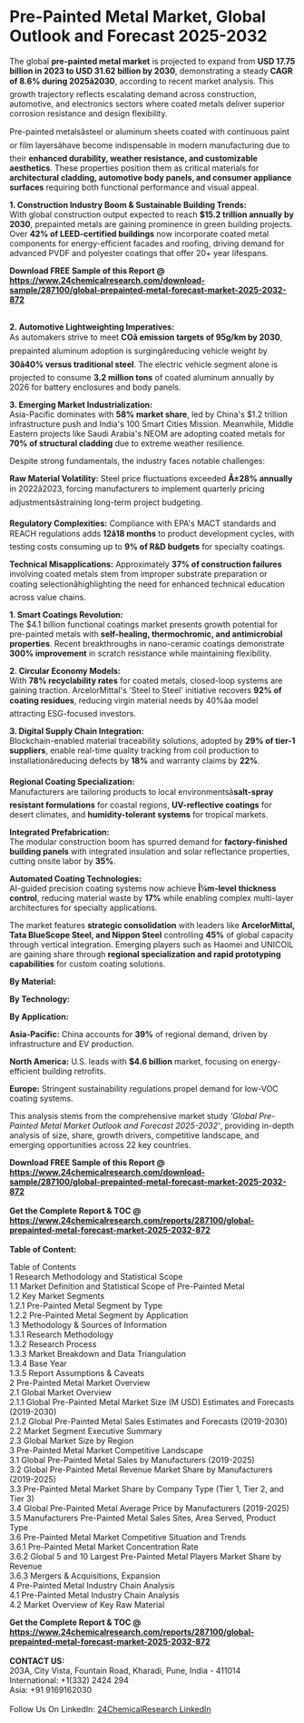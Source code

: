 <h1>Pre-Painted Metal Market, Global Outlook and Forecast 2025-2032</h1><p>The global <strong>pre-painted metal market</strong> is projected to expand from <strong>USD 17.75 billion in 2023 to USD 31.62 billion by 2030</strong>, demonstrating a steady <strong>CAGR of 8.6% during 2025â2030</strong>, according to recent market analysis. This growth trajectory reflects escalating demand across construction, automotive, and electronics sectors where coated metals deliver superior corrosion resistance and design flexibility.</p><p>Pre-painted metalsâsteel or aluminum sheets coated with continuous paint or film layersâhave become indispensable in modern manufacturing due to their <strong>enhanced durability, weather resistance, and customizable aesthetics</strong>. These properties position them as critical materials for <strong>architectural cladding, automotive body panels, and consumer appliance surfaces</strong> requiring both functional performance and visual appeal.</p><p><strong>1. Construction Industry Boom &amp; Sustainable Building Trends:</strong><br>
With global construction output expected to reach <strong>$15.2 trillion annually by 2030</strong>, prepainted metals are gaining prominence in green building projects. Over <strong>42% of LEED-certified buildings</strong> now incorporate coated metal components for energy-efficient facades and roofing, driving demand for advanced PVDF and polyester coatings that offer 20+ year lifespans.</p><div><b>Download FREE Sample of this Report @ 
            <a href="https://www.24chemicalresearch.com/download-sample/287100/global-prepainted-metal-forecast-market-2025-2032-872">
            https://www.24chemicalresearch.com/download-sample/287100/global-prepainted-metal-forecast-market-2025-2032-872</a></b></div><br><p><strong>2. Automotive Lightweighting Imperatives:</strong><br>
As automakers strive to meet <strong>COâ emission targets of 95g/km by 2030</strong>, prepainted aluminum adoption is surgingâreducing vehicle weight by <strong>30â40% versus traditional steel</strong>. The electric vehicle segment alone is projected to consume <strong>3.2 million tons</strong> of coated aluminum annually by 2026 for battery enclosures and body panels.</p><p><strong>3. Emerging Market Industrialization:</strong><br>
Asia-Pacific dominates with <strong>58% market share</strong>, led by China's $1.2 trillion infrastructure push and India's 100 Smart Cities Mission. Meanwhile, Middle Eastern projects like Saudi Arabia's NEOM are adopting coated metals for <strong>70% of structural cladding</strong> due to extreme weather resilience.</p><p>Despite strong fundamentals, the industry faces notable challenges:</p><p><strong>Raw Material Volatility:</strong> Steel price fluctuations exceeded <strong>Â±28% annually</strong> in 2022â2023, forcing manufacturers to implement quarterly pricing adjustmentsâstraining long-term project budgeting.</p><p><strong>Regulatory Complexities:</strong> Compliance with EPA's MACT standards and REACH regulations adds <strong>12â18 months</strong> to product development cycles, with testing costs consuming up to <strong>9% of R&amp;D budgets</strong> for specialty coatings.</p><p><strong>Technical Misapplications:</strong> Approximately <strong>37% of construction failures</strong> involving coated metals stem from improper substrate preparation or coating selectionâhighlighting the need for enhanced technical education across value chains.</p><p><strong>1. Smart Coatings Revolution:</strong><br>
The $4.1 billion functional coatings market presents growth potential for pre-painted metals with <strong>self-healing, thermochromic, and antimicrobial properties</strong>. Recent breakthroughs in nano-ceramic coatings demonstrate <strong>300% improvement</strong> in scratch resistance while maintaining flexibility.</p><p><strong>2. Circular Economy Models:</strong><br>
With <strong>78% recyclability rates</strong> for coated metals, closed-loop systems are gaining traction. ArcelorMittal's 'Steel to Steel' initiative recovers <strong>92% of coating residues</strong>, reducing virgin material needs by 40%âa model attracting ESG-focused investors.</p><p><strong>3. Digital Supply Chain Integration:</strong><br>
Blockchain-enabled material traceability solutions, adopted by <strong>29% of tier-1 suppliers</strong>, enable real-time quality tracking from coil production to installationâreducing defects by <strong>18%</strong> and warranty claims by <strong>22%</strong>.</p><p><strong>Regional Coating Specialization:</strong><br>
	Manufacturers are tailoring products to local environmentsâ<strong>salt-spray resistant formulations</strong> for coastal regions, <strong>UV-reflective coatings</strong> for desert climates, and <strong>humidity-tolerant systems</strong> for tropical markets.</p><p><strong>Integrated Prefabrication:</strong><br>
	The modular construction boom has spurred demand for <strong>factory-finished building panels</strong> with integrated insulation and solar reflectance properties, cutting onsite labor by <strong>35%</strong>.</p><p><strong>Automated Coating Technologies:</strong><br>
	AI-guided precision coating systems now achieve <strong>Î¼m-level thickness control</strong>, reducing material waste by <strong>17%</strong> while enabling complex multi-layer architectures for specialty applications.</p><p>The market features <strong>strategic consolidation</strong> with leaders like <strong>ArcelorMittal, Tata BlueScope Steel, and Nippon Steel</strong> controlling <strong>45%</strong> of global capacity through vertical integration. Emerging players such as Haomei and UNICOIL are gaining share through <strong>regional specialization and rapid prototyping capabilities</strong> for custom coating solutions.</p><p><strong>By Material:</strong></p><p><strong>By Technology:</strong></p><p><strong>By Application:</strong></p><p><strong>Asia-Pacific:</strong> China accounts for <strong>39%</strong> of regional demand, driven by infrastructure and EV production.</p><p><strong>North America:</strong> U.S. leads with <strong>$4.6 billion</strong> market, focusing on energy-efficient building retrofits.</p><p><strong>Europe:</strong> Stringent sustainability regulations propel demand for low-VOC coating systems.</p><p>This analysis stems from the comprehensive market study <em>'Global Pre-Painted Metal Market Outlook and Forecast 2025-2032'</em>, providing in-depth analysis of size, share, growth drivers, competitive landscape, and emerging opportunities across 22 key countries.</p><div><b>Download FREE Sample of this Report @ 
            <a href="https://www.24chemicalresearch.com/download-sample/287100/global-prepainted-metal-forecast-market-2025-2032-872">
            https://www.24chemicalresearch.com/download-sample/287100/global-prepainted-metal-forecast-market-2025-2032-872</a></b></div><br><div><b>Get the Complete Report & TOC @ 
            <a href="https://www.24chemicalresearch.com/reports/287100/global-prepainted-metal-forecast-market-2025-2032-872">
            https://www.24chemicalresearch.com/reports/287100/global-prepainted-metal-forecast-market-2025-2032-872</a></b></div><br>
            <b>Table of Content:</b><p>Table of Contents<br />
1 Research Methodology and Statistical Scope<br />
1.1 Market Definition and Statistical Scope of Pre-Painted Metal<br />
1.2 Key Market Segments<br />
1.2.1 Pre-Painted Metal Segment by Type<br />
1.2.2 Pre-Painted Metal Segment by Application<br />
1.3 Methodology & Sources of Information<br />
1.3.1 Research Methodology<br />
1.3.2 Research Process<br />
1.3.3 Market Breakdown and Data Triangulation<br />
1.3.4 Base Year<br />
1.3.5 Report Assumptions & Caveats<br />
2 Pre-Painted Metal Market Overview<br />
2.1 Global Market Overview<br />
2.1.1 Global Pre-Painted Metal Market Size (M USD) Estimates and Forecasts (2019-2030)<br />
2.1.2 Global Pre-Painted Metal Sales Estimates and Forecasts (2019-2030)<br />
2.2 Market Segment Executive Summary<br />
2.3 Global Market Size by Region<br />
3 Pre-Painted Metal Market Competitive Landscape<br />
3.1 Global Pre-Painted Metal Sales by Manufacturers (2019-2025)<br />
3.2 Global Pre-Painted Metal Revenue Market Share by Manufacturers (2019-2025)<br />
3.3 Pre-Painted Metal Market Share by Company Type (Tier 1, Tier 2, and Tier 3)<br />
3.4 Global Pre-Painted Metal Average Price by Manufacturers (2019-2025)<br />
3.5 Manufacturers Pre-Painted Metal Sales Sites, Area Served, Product Type<br />
3.6 Pre-Painted Metal Market Competitive Situation and Trends<br />
3.6.1 Pre-Painted Metal Market Concentration Rate<br />
3.6.2 Global 5 and 10 Largest Pre-Painted Metal Players Market Share by Revenue<br />
3.6.3 Mergers & Acquisitions, Expansion<br />
4 Pre-Painted Metal Industry Chain Analysis<br />
4.1 Pre-Painted Metal Industry Chain Analysis<br />
4.2 Market Overview of Key Raw Material</p><div><b>Get the Complete Report & TOC @ 
            <a href="https://www.24chemicalresearch.com/reports/287100/global-prepainted-metal-forecast-market-2025-2032-872">
            https://www.24chemicalresearch.com/reports/287100/global-prepainted-metal-forecast-market-2025-2032-872</a></b></div><br><b>CONTACT US:</b><br>
            203A, City Vista, Fountain Road, Kharadi, Pune, India - 411014<br>
            International: +1(332) 2424 294<br>
            Asia: +91 9169162030 <br><br>
            Follow Us On LinkedIn: <a href="https://www.linkedin.com/company/24chemicalresearch/">24ChemicalResearch LinkedIn</a>
